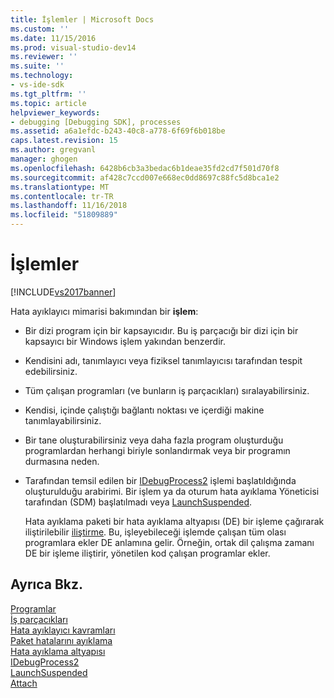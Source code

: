 ```yaml
---
title: İşlemler | Microsoft Docs
ms.custom: ''
ms.date: 11/15/2016
ms.prod: visual-studio-dev14
ms.reviewer: ''
ms.suite: ''
ms.technology:
- vs-ide-sdk
ms.tgt_pltfrm: ''
ms.topic: article
helpviewer_keywords:
- debugging [Debugging SDK], processes
ms.assetid: a6a1efdc-b243-40c8-a778-6f69f6b018be
caps.latest.revision: 15
ms.author: gregvanl
manager: ghogen
ms.openlocfilehash: 6428b6cb3a3bedac6b1deae35fd2cd7f501d70f8
ms.sourcegitcommit: af428c7ccd007e668ec0dd8697c88fc5d8bca1e2
ms.translationtype: MT
ms.contentlocale: tr-TR
ms.lasthandoff: 11/16/2018
ms.locfileid: "51809889"
---
```

# <a name="processes"></a>İşlemler
[!INCLUDE[vs2017banner](../../includes/vs2017banner.md)]

Hata ayıklayıcı mimarisi bakımından bir **işlem**:  
  
- Bir dizi program için bir kapsayıcıdır. Bu iş parçacığı bir dizi için bir kapsayıcı bir Windows işlem yakından benzerdir.  
  
- Kendisini adı, tanımlayıcı veya fiziksel tanımlayıcısı tarafından tespit edebilirsiniz.  
  
- Tüm çalışan programları (ve bunların iş parçacıkları) sıralayabilirsiniz.  
  
- Kendisi, içinde çalıştığı bağlantı noktası ve içerdiği makine tanımlayabilirsiniz.  
  
- Bir tane oluşturabilirsiniz veya daha fazla program oluşturduğu programlardan herhangi biriyle sonlandırmak veya bir programın durmasına neden.  
  
- Tarafından temsil edilen bir [IDebugProcess2](../../extensibility/debugger/reference/idebugprocess2.md) işlemi başlatıldığında oluşturulduğu arabirimi. Bir işlem ya da oturum hata ayıklama Yöneticisi tarafından (SDM) başlatılmadı veya [LaunchSuspended](../../extensibility/debugger/reference/idebugenginelaunch2-launchsuspended.md).  
  
  Hata ayıklama paketi bir hata ayıklama altyapısı (DE) bir işleme çağırarak iliştirilebilir [iliştirme](../../extensibility/debugger/reference/idebugprocess2-attach.md). Bu, işleyebileceği işlemde çalışan tüm olası programlara ekler DE anlamına gelir. Örneğin, ortak dil çalışma zamanı DE bir işleme iliştirir, yönetilen kod çalışan programlar ekler.  
  
## <a name="see-also"></a>Ayrıca Bkz.  
 [Programlar](../../extensibility/debugger/programs.md)   
 [İş parçacıkları](../../extensibility/debugger/threads.md)   
 [Hata ayıklayıcı kavramları](../../extensibility/debugger/debugger-concepts.md)   
 [Paket hatalarını ayıklama](../../extensibility/debugger/debug-package.md)   
 [Hata ayıklama altyapısı](../../extensibility/debugger/debug-engine.md)   
 [IDebugProcess2](../../extensibility/debugger/reference/idebugprocess2.md)   
 [LaunchSuspended](../../extensibility/debugger/reference/idebugenginelaunch2-launchsuspended.md)   
 [Attach](../../extensibility/debugger/reference/idebugprocess2-attach.md)

